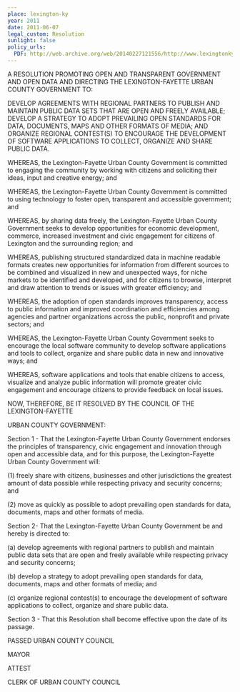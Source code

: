 ```yaml
---
place: lexington-ky
year: 2011
date: 2011-06-07
legal_custom: Resolution
sunlight: false
policy_urls:
  PDF: http://web.archive.org/web/20140227121556/http://www.lexingtonky.gov/Modules/ShowDocument.aspx?documentid=16343
---
```


<p>A RESOLUTION PROMOTING OPEN AND TRANSPARENT GOVERNMENT AND OPEN DATA AND DIRECTING THE LEXINGTON-FAYETTE URBAN COUNTY GOVERNMENT TO:</p> <p>DEVELOP AGREEMENTS WITH REGIONAL PARTNERS TO PUBLISH AND MAINTAIN PUBLIC DATA SETS THAT ARE OPEN AND FREELY AVAILABLE; DEVELOP A STRATEGY TO ADOPT PREVAILING OPEN STANDARDS FOR DATA, DOCUMENTS, MAPS AND OTHER FORMATS OF MEDIA; AND ORGANIZE REGIONAL CONTEST(S) TO ENCOURAGE THE DEVELOPMENT OF SOFTWARE APPLICATIONS TO COLLECT, ORGANIZE AND SHARE PUBLIC DATA.</p> <p>WHEREAS, the Lexington-Fayette Urban County Government is committed to engaging the community by working with citizens and soliciting their ideas, input and creative energy; and</p> <p>WHEREAS, the Lexington-Fayette Urban County Government is committed to using technology to foster open, transparent and accessible government; and</p> <p>WHEREAS, by sharing data freely, the Lexington-Fayette Urban County Government seeks to develop opportunities for economic development, commerce, increased investment and civic engagement for citizens of Lexington and the surrounding region; and</p> <p>WHEREAS, publishing structured standardized data in machine readable formats creates new opportunities for information from different sources to be combined and visualized in new and unexpected ways, for niche markets to be identified and developed, and for citizens to browse, interpret and draw attention to trends or issues with greater efficiency; and</p> <p>WHEREAS, the adoption of open standards improves transparency, access to public information and improved coordination and efficiencies among agencies and partner organizations across the public, nonprofit and private sectors; and</p> <p>WHEREAS, the Lexington-Fayette Urban County Government seeks to encourage the local software community to develop software applications and tools to collect, organize and share public data in new and innovative ways; and</p> <p>WHEREAS, software applications and tools that enable citizens to access, visualize and analyze public information will promote greater civic engagement and encourage citizens to provide feedback on local issues.</p> <p>NOW, THEREFORE, BE IT RESOLVED BY THE COUNCIL OF THE LEXINGTON-FAYETTE</p> <p>URBAN COUNTY GOVERNMENT:</p> <p>Section 1 - That <span class="g-goals-and-values">the Lexington-Fayette Urban County Government endorses the principles of transparency, civic engagement and innovation through open and a</span>ccessible data, and for this purpose, the Lexington-Fayette Urban County Government will:</p> <p>(1) freely share with citizens, businesses and other jurisdictions the greatest amount of data possible while respecting privacy and security concerns; and</p> <p>(2) move as quickly as possible to <span class="g-open-formats">adopt prevailing open standards for data</span>, documents, maps and other formats of media.</p> <p>Section 2- That the Lexington-Fayette Urban County Government be and hereby is directed to:</p> <p>(a) <span class="g-sensitive-information"><span class="g-open-access"><span class="g-license-free"><span class="g-partnerships">develop agreements with regional partners to publish and maintain public data sets that are open and freely available while respecting privacy and security concerns</span></span></span></span>;</p> <p>(b) <span class="g-binding-regulations">develop a strategy to adopt prevailing open standards for data, documents, maps and other formats of media</span>; and</p> <p>(c) organize regional contest(s) to <span class="g-goals-and-values">encourage the development </span>of software applications to collect, organize and share public data.</p> <p>Section 3 - That this Resolution shall become effective upon the date of its passage.</p> <p>PASSED URBAN COUNTY COUNCIL</p> <p>MAYOR</p> <p>ATTEST</p> <p>CLERK OF URBAN COUNTY COUNCIL</p> <p/> <p/> <p/> <p/> <p/> <p/> <p/> <p/> <p/> <p/> <p/> <p/>
